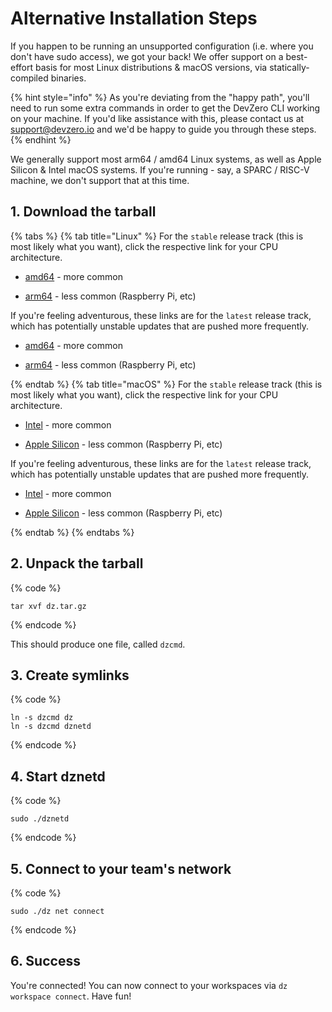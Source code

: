 
# Alternative Installation Steps

If you happen to be running an unsupported configuration (i.e. where you don't have sudo access), we got your back! We offer support on a best-effort basis for most Linux distributions & macOS versions, via statically-compiled binaries.

{% hint style="info" %}
As you're deviating from the "happy path", you'll need to run some extra commands in order to get the DevZero CLI working on your machine. If you'd like assistance with this, please contact us at support@devzero.io and we'd be happy to guide you through these steps.
{% endhint %}

We generally support most arm64 / amd64 Linux systems, as well as Apple Silicon & Intel macOS systems. If you're running - say, a SPARC / RISC-V machine, we don't support that at this time.

## 1. Download the tarball

{% tabs %}
{% tab title="Linux" %}
For the `stable` release track (this is most likely what you want), click the respective link for your CPU architecture.

* [amd64](https://get.devzero.io/stable/linux-amd64/dz.tar.gz) - more common

* [arm64](https://get.devzero.io/stable/linux-arm64/dz.tar.gz) - less common (Raspberry Pi, etc)

If you're feeling adventurous, these links are for the `latest` release track, which has potentially unstable updates that are pushed more frequently.

* [amd64](https://get.devzero.io/latest/linux-amd64/dz.tar.gz) - more common

* [arm64](https://get.devzero.io/latest/linux-arm64/dz.tar.gz) - less common (Raspberry Pi, etc)

{% endtab %}
{% tab title="macOS" %}
For the `stable` release track (this is most likely what you want), click the respective link for your CPU architecture.

* [Intel](https://get.devzero.io/stable/darwin-amd64/dz.tar.gz) - more common

* [Apple Silicon](https://get.devzero.io/stable/darwin-arm64/dz.tar.gz) - less common (Raspberry Pi, etc)

If you're feeling adventurous, these links are for the `latest` release track, which has potentially unstable updates that are pushed more frequently.

* [Intel](https://get.devzero.io/latest/darwin-amd64/dz.tar.gz) - more common

* [Apple Silicon](https://get.devzero.io/latest/darwin-arm64/dz.tar.gz) - less common (Raspberry Pi, etc)

{% endtab %}
{% endtabs %}

## 2. Unpack the tarball

{% code %}
```
tar xvf dz.tar.gz
```
{% endcode %}

This should produce one file, called `dzcmd`.

## 3. Create symlinks

{% code %}
```
ln -s dzcmd dz
ln -s dzcmd dznetd
```
{% endcode %}

## 4. Start dznetd

{% code %}
```
sudo ./dznetd
```
{% endcode %}

## 5. Connect to your team's network

{% code %}
```
sudo ./dz net connect
```
{% endcode %}

## 6. Success

You're connected! You can now connect to your workspaces via `dz workspace connect`. Have fun!
